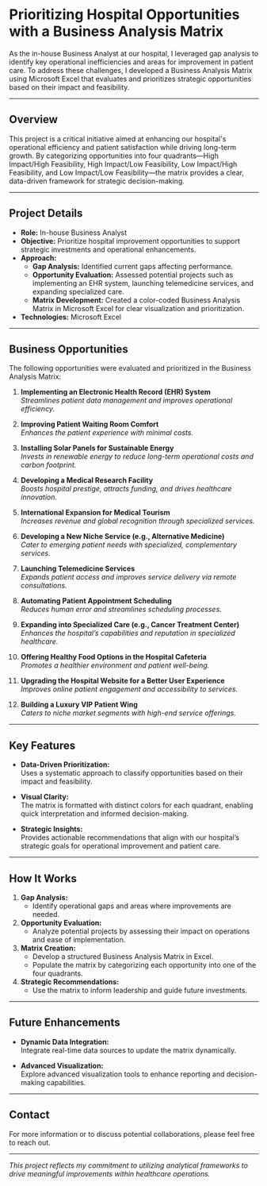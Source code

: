 # Prioritizing Hospital Opportunities with a Business Analysis Matrix

As the in-house Business Analyst at our hospital, I leveraged gap analysis to identify key operational inefficiencies and areas for improvement in patient care. To address these challenges, I developed a Business Analysis Matrix using Microsoft Excel that evaluates and prioritizes strategic opportunities based on their impact and feasibility.

---

## Overview

This project is a critical initiative aimed at enhancing our hospital's operational efficiency and patient satisfaction while driving long-term growth. By categorizing opportunities into four quadrants—High Impact/High Feasibility, High Impact/Low Feasibility, Low Impact/High Feasibility, and Low Impact/Low Feasibility—the matrix provides a clear, data-driven framework for strategic decision-making.

---

## Project Details

- **Role:** In-house Business Analyst
- **Objective:** Prioritize hospital improvement opportunities to support strategic investments and operational enhancements.
- **Approach:**  
  - **Gap Analysis:** Identified current gaps affecting performance.
  - **Opportunity Evaluation:** Assessed potential projects such as implementing an EHR system, launching telemedicine services, and expanding specialized care.
  - **Matrix Development:** Created a color-coded Business Analysis Matrix in Microsoft Excel for clear visualization and prioritization.
- **Technologies:** Microsoft Excel

---

## Business Opportunities

The following opportunities were evaluated and prioritized in the Business Analysis Matrix:

1. **Implementing an Electronic Health Record (EHR) System**  
   *Streamlines patient data management and improves operational efficiency.*

2. **Improving Patient Waiting Room Comfort**  
   *Enhances the patient experience with minimal costs.*

3. **Installing Solar Panels for Sustainable Energy**  
   *Invests in renewable energy to reduce long-term operational costs and carbon footprint.*

4. **Developing a Medical Research Facility**  
   *Boosts hospital prestige, attracts funding, and drives healthcare innovation.*

5. **International Expansion for Medical Tourism**  
   *Increases revenue and global recognition through specialized services.*

6. **Developing a New Niche Service (e.g., Alternative Medicine)**  
   *Cater to emerging patient needs with specialized, complementary services.*

7. **Launching Telemedicine Services**  
   *Expands patient access and improves service delivery via remote consultations.*

8. **Automating Patient Appointment Scheduling**  
   *Reduces human error and streamlines scheduling processes.*

9. **Expanding into Specialized Care (e.g., Cancer Treatment Center)**  
   *Enhances the hospital’s capabilities and reputation in specialized healthcare.*

10. **Offering Healthy Food Options in the Hospital Cafeteria**  
    *Promotes a healthier environment and patient well-being.*

11. **Upgrading the Hospital Website for a Better User Experience**  
    *Improves online patient engagement and accessibility to services.*

12. **Building a Luxury VIP Patient Wing**  
    *Caters to niche market segments with high-end service offerings.*

---

## Key Features

- **Data-Driven Prioritization:**  
  Uses a systematic approach to classify opportunities based on their impact and feasibility.
  
- **Visual Clarity:**  
  The matrix is formatted with distinct colors for each quadrant, enabling quick interpretation and informed decision-making.

- **Strategic Insights:**  
  Provides actionable recommendations that align with our hospital’s strategic goals for operational improvement and patient care.

---

## How It Works

1. **Gap Analysis:**  
   - Identify operational gaps and areas where improvements are needed.
2. **Opportunity Evaluation:**  
   - Analyze potential projects by assessing their impact on operations and ease of implementation.
3. **Matrix Creation:**  
   - Develop a structured Business Analysis Matrix in Excel.
   - Populate the matrix by categorizing each opportunity into one of the four quadrants.
4. **Strategic Recommendations:**  
   - Use the matrix to inform leadership and guide future investments.

---

## Future Enhancements

- **Dynamic Data Integration:**  
  Integrate real-time data sources to update the matrix dynamically.
  
- **Advanced Visualization:**  
  Explore advanced visualization tools to enhance reporting and decision-making capabilities.

---

## Contact

For more information or to discuss potential collaborations, please feel free to reach out.

---

*This project reflects my commitment to utilizing analytical frameworks to drive meaningful improvements within healthcare operations.*
